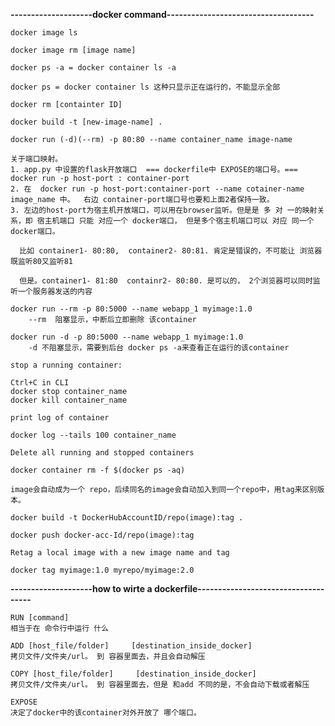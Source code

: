 **--------------------docker command------------------------------------**
```
docker image ls
```

```
docker image rm [image name]
```

```
docker ps -a = docker container ls -a
```

```
docker ps = docker container ls 这种只显示正在运行的，不能显示全部
```

```
docker rm [containter ID]
```

```
docker build -t [new-image-name] .
```

```
docker run (-d)(--rm) -p 80:80 --name container_name image-name 
```

```
关于端口映射。
1. app.py 中设置的flask开放端口  === dockerfile中 EXPOSE的端口号。=== docker run -p host-port : container-port
2. 在  docker run -p host-port:container-port --name cotainer-name image_name 中。  右边 container-port端口号也要和上面2者保持一致。
3. 左边的host-port为宿主机开放端口，可以用在browser监听。但是是 多 对 一的映射关系，即 宿主机端口 只能 对应一个 docker端口， 但是多个宿主机端口可以 对应 同一个docker端口。

  比如 container1- 80:80,  container2- 80:81. 肯定是错误的，不可能让 浏览器既监听80又监听81
  
  但是。container1- 81:80  containr2- 80:80. 是可以的， 2个浏览器可以同时监听一个服务器发送的内容
```

```
docker run --rm -p 80:5000 --name webapp_1 myimage:1.0
    --rm  阻塞显示，中断后立即删除 该container
```

```
docker run -d -p 80:5000 --name webapp_1 myimage:1.0
    -d 不阻塞显示，需要到后台 docker ps -a来查看正在运行的该container
```

```
stop a running container:

Ctrl+C in CLI
docker stop container_name
docker kill container_name

```

```
print log of container

docker log --tails 100 container_name

```

```
Delete all running and stopped containers

docker container rm -f $(docker ps -aq)

```


```
image会自动成为一个 repo，后续同名的image会自动加入到同一个repo中，用tag来区别版本。

docker build -t DockerHubAccountID/repo(image):tag .

docker push docker-acc-Id/repo(image):tag

```

```
Retag a local image with a new image name and tag

docker tag myimage:1.0 myrepo/myimage:2.0

```
**--------------------how to wirte a dockerfile------------------------------------**

```
RUN [command]
相当于在 命令行中运行 什么
```
```
ADD [host_file/folder]     [destination_inside_docker]
拷贝文件/文件夹/url。 到 容器里面去，并且会自动解压
```
```
COPY [host_file/folder]     [destination_inside_docker]
拷贝文件/文件夹/url。 到 容器里面去，但是 和add 不同的是，不会自动下载或者解压
```

```
EXPOSE
决定了docker中的该container对外开放了 哪个端口。

```

